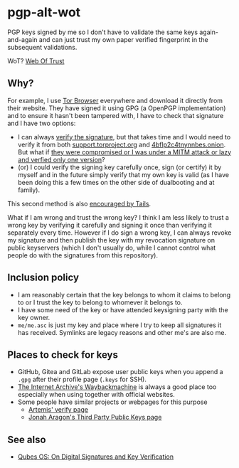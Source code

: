# pgp-alt-wot

PGP keys signed by me so I don't have to validate the same keys
again-and-again and can just trust my own paper verified fingerprint in the
subsequent validations.

WoT? [Web Of Trust](https://en.wikipedia.org/wiki/Web_of_trust)

## Why?

For example, I use [Tor Browser](https://torproject.org/) everywhere and
download it directly from their website. They have signed it using GPG (a
OpenPGP implementation) and to ensure it hasn't been tampered with, I have
to check that signature and I have two options:

* I can always [verify the signature](https://support.torproject.org/tbb/how-to-verify-signature/),
  but that takes time and I would need to verify it from both [support.torproject.org](https://support.torproject.org/tbb/how-to-verify-signature/)
  and [4bflp2c4tnynnbes.onion](http://4bflp2c4tnynnbes.onion/#how-to-verify-signature).
  But what if [they were compromised or I was under a MITM attack or lazy and verfied only one version](https://www.qubes-os.org/faq/#should-i-trust-this-website)?
* (or) I could verify the signing key carefully once, sign (or certify) it
  by myself and in the future simply verify that my own key is valid (as I
  have been doing this a few times on the other side of dualbooting and at
  family).

This second method is also [encouraged by Tails](https://tails.boum.org/install/expert/usb/index.en.html).

What if I am wrong and trust the wrong key? I think I am less likely to
trust a wrong key by verifying it carefully and signing it once than
verifying it separately every time. However if I do sign a wrong key, I can
always revoke my signature and then publish the key with my revocation
signature on public keyservers (which I don't usually do, while I cannot
control what people do with the signatures from this repository).

## Inclusion policy

* I am reasonably certain that the key belongs to whom it claims to belong
  to or I trust the key to belong to whomever it belongs to.
* I have some need of the key or have attended keysigning party with the
  key owner.
* `me/me.asc` is just my key and place where I try to keep all signatures it
  has received. Symlinks are legacy reasons and other me's are also me.

## Places to check for keys

* GitHub, Gitea and GitLab expose user public keys when you append a `.gpg`
  after their profile page (`.keys` for SSH).
* [The Internet Archive's Waybackmachine](https://web.archive.org/) is always
  a good place too especially when using together with official websites.
* Some people have similar projects or webpages for this purpose
  * [Artemis' verify page](https://artemislena.eu/services/verify.html)
  * [Jonah Aragon's Third Party Public Keys page](https://jonaharagon.com/verify/)

## See also

* [Qubes OS: On Digital Signatures and Key Verification](https://www.qubes-os.org/security/verifying-signatures/)
